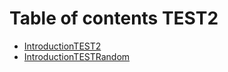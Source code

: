# Table of contents TEST2

- [IntroductionTEST2](Introduction.md)
- [IntroductionTESTRandom](./Random.md)
